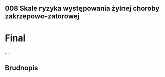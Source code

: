 ## 008 Skale ryzyka występowania żylnej choroby zakrzepowo-zatorowej

# Final

...



## Brudnopis



